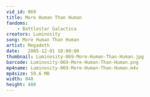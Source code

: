```yaml
---
vid_id: 069
title: More Human Than Human
fandoms:
    - Battlestar Galactica
creators: Luminosity
song: More Human Than Human
artist: Megadeth
date:   2005-12-01 10:00:00
thumbnail: Luminosity-069-More-Human-Than-Human.jpg
barcode: Luminosity-069-More-Human-Than-Human.png
mp4name: Luminosity-069-More-Human-Than-Human.m4v
mp4size: 59.6 MB
width: 848
height: 480
---
```



  